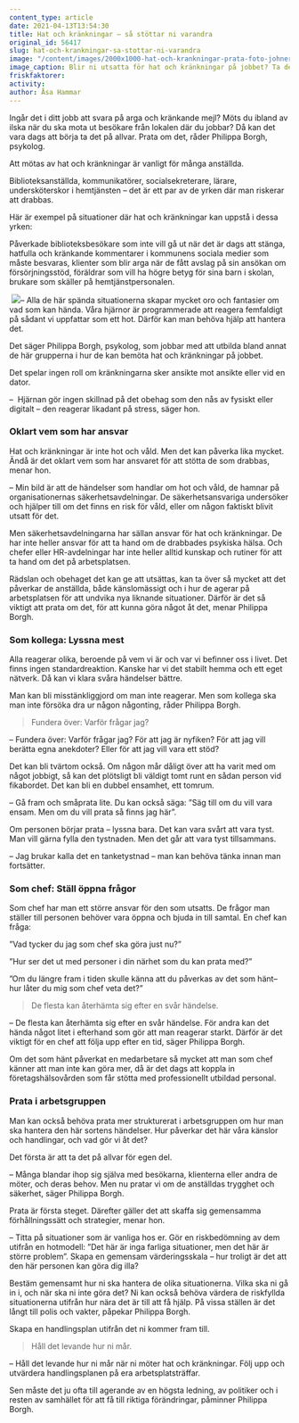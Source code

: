 ```yaml
---
content_type: article
date: 2021-04-13T13:54:30
title: Hat och kränkningar – så stöttar ni varandra
original_id: 56417
slug: hat-och-krankningar-sa-stottar-ni-varandra
image: "/content/images/2000x1000-hat-och-krankningar-prata-foto-johner.jpg"
image_caption: Blir ni utsatta för hat och kränkningar på jobbet? Ta det på allvar – prata med varandra, men kom ihåg att alla är olika och människor kan reagera på olika sätt vid konfliktfyllda situationer.
friskfaktorer:
activity:
author: Åsa Hammar
---
```


Ingår det i ditt jobb att svara på arga och kränkande mejl? Möts du ibland av ilska när du ska mota ut besökare från lokalen där du jobbar? Då kan det vara dags att börja ta det på allvar. Prata om det, råder Philippa Borgh, psykolog.

Att mötas av hat och kränkningar är vanligt för många anställda.

Biblioteksanställda, kommunikatörer, socialsekreterare, lärare, undersköterskor i hemtjänsten – det är ett par av de yrken där man riskerar att drabbas.

Här är exempel på situationer där hat och kränkningar kan uppstå i dessa yrken:

Påverkade biblioteksbesökare som inte vill gå ut när det är dags att stänga, hatfulla och kränkande kommentarer i kommunens sociala medier som måste besvaras, klienter som blir arga när de fått avslag på sin ansökan om försörjningsstöd, föräldrar som vill ha högre betyg för sina barn i skolan, brukare som skäller på hemtjänstpersonalen.

­ [![](https://www.suntarbetsliv.se/wp-content/uploads/2021/04/200x240-Philippa-borgh.jpg)](https://www.suntarbetsliv.se/wp-content/uploads/2021/04/200x240-Philippa-borgh.jpg)– Alla de här spända situationerna skapar mycket oro och fantasier om vad som kan hända. Våra hjärnor är programmerade att reagera femfaldigt på sådant vi uppfattar som ett hot. Därför kan man behöva hjälp att hantera det.

Det säger Philippa Borgh, psykolog, som jobbar med att utbilda bland annat de här grupperna i hur de kan bemöta hat och kränkningar på jobbet.

Det spelar ingen roll om kränkningarna sker ansikte mot ansikte eller vid en dator.

–  Hjärnan gör ingen skillnad på det obehag som den nås av fysiskt eller digitalt – den reagerar likadant på stress, säger hon.

### Oklart vem som har ansvar

Hat och kränkningar är inte hot och våld. Men det kan påverka lika mycket. Ändå är det oklart vem som har ansvaret för att stötta de som drabbas, menar hon.

– Min bild är att de händelser som handlar om hot och våld, de hamnar på organisationernas säkerhetsavdelningar. De säkerhetsansvariga undersöker och hjälper till om det finns en risk för våld, eller om någon faktiskt blivit utsatt för det.

Men säkerhetsavdelningarna har sällan ansvar för hat och kränkningar. De har inte heller ansvar för att ta hand om de drabbades psykiska hälsa. Och chefer eller HR-avdelningar har inte heller alltid kunskap och rutiner för att ta hand om det på arbetsplatsen.

Rädslan och obehaget det kan ge att utsättas, kan ta över så mycket att det påverkar de anställda, både känslomässigt och i hur de agerar på arbetsplatsen för att undvika nya liknande situationer. Därför är det så viktigt att prata om det, för att kunna göra något åt det, menar Philippa Borgh.

### Som kollega: Lyssna mest

Alla reagerar olika, beroende på vem vi är och var vi befinner oss i livet. Det finns ingen standardreaktion. Kanske har vi det stabilt hemma och ett eget nätverk. Då kan vi klara svåra händelser bättre.

Man kan bli misstänkliggjord om man inte reagerar. Men som kollega ska man inte försöka dra ur någon någonting, råder Philippa Borgh.

> Fundera över: Varför frågar jag?

­– Fundera över: Varför frågar jag? För att jag är nyfiken? För att jag vill berätta egna anekdoter? Eller för att jag vill vara ett stöd?

Det kan bli tvärtom också. Om någon mår dåligt över att ha varit med om något jobbigt, så kan det plötsligt bli väldigt tomt runt en sådan person vid fikabordet. Det kan bli en dubbel ensamhet, ett tomrum.

– Gå fram och småprata lite. Du kan också säga: ”Säg till om du vill vara ensam. Men om du vill prata så finns jag här”.

Om personen börjar prata – lyssna bara. Det kan vara svårt att vara tyst. Man vill gärna fylla den tystnaden. Men det går att vara tyst tillsammans.

– Jag brukar kalla det en tanketystnad – man kan behöva tänka innan man fortsätter.

### Som chef: Ställ öppna frågor

Som chef har man ett större ansvar för den som utsatts. De frågor man ställer till personen behöver vara öppna och bjuda in till samtal. En chef kan fråga:

”Vad tycker du jag som chef ska göra just nu?”

”Hur ser det ut med personer i din närhet som du kan prata med?”

”Om du längre fram i tiden skulle känna att du påverkas av det som hänt– hur låter du mig som chef veta det?”

> De flesta kan återhämta sig efter en svår händelse.

– De flesta kan återhämta sig efter en svår händelse. För andra kan det hända något litet i efterhand som gör att man reagerar starkt. Därför är det viktigt för en chef att följa upp efter en tid, säger Philippa Borgh.

Om det som hänt påverkat en medarbetare så mycket att man som chef känner att man inte kan göra mer, då är det dags att koppla in företagshälsovården som får stötta med professionellt utbildad personal.

### Prata i arbetsgruppen

Man kan också behöva prata mer strukturerat i arbetsgruppen om hur man ska hantera den här sortens händelser. Hur påverkar det här våra känslor och handlingar, och vad gör vi åt det?

Det första är att ta det på allvar för egen del.

– Många blandar ihop sig själva med besökarna, klienterna eller andra de möter, och deras behov. Men nu pratar vi om de anställdas trygghet och säkerhet, säger Philippa Borgh.

Prata är första steget. Därefter gäller det att skaffa sig gemensamma förhållningssätt och strategier, menar hon.

– Titta på situationer som är vanliga hos er. Gör en riskbedömning av dem utifrån en hotmodell: ”Det här är inga farliga situationer, men det här är större problem”. Skapa en gemensam värderingsskala – hur troligt är det att den här personen kan göra dig illa?

Bestäm gemensamt hur ni ska hantera de olika situationerna. Vilka ska ni gå in i, och när ska ni inte göra det? Ni kan också behöva värdera de riskfyllda situationerna utifrån hur nära det är till att få hjälp. På vissa ställen är det långt till polis och vakter, påpekar Philippa Borgh.

Skapa en handlingsplan utifrån det ni kommer fram till.

> Håll det levande hur ni mår.

– Håll det levande hur ni mår när ni möter hat och kränkningar. Följ upp och utvärdera handlingsplanen på era arbetsplatsträffar.

Sen måste det ju ofta till agerande av en högsta ledning, av politiker och i resten av samhället för att få till riktiga förändringar, påminner Philippa Borgh.
